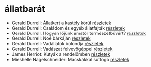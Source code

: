 # állatbarát

- Gerald Durrell: Állatkert a kastély körül [részletek](../_details/Gerald%20Durrell.md#id_310)
- Gerald Durrell: Családom és egyéb állatfajták [részletek](../_details/Gerald%20Durrell.md#id_50)
- Gerald Durrell: Hogyan lőjünk amatőr természetbúvárt? [részletek](../_details/Gerald%20Durrell.md#id_869)
- Gerald Durrell: Noé bárkáján [részletek](../_details/Gerald%20Durrell.md#id_870)
- Gerald Durrell: Vadállatok bolondja [részletek](../_details/Gerald%20Durrell.md#id_864)
- Gerald Durrell: Vadászat felvevőgéppel [részletek](../_details/Gerald%20Durrell.md#id_863)
- James Herriot: Kutyák a rendelőmben [részletek](../_details/James%20Herriot.md#id_782)
- Mieshelle Nagelschneider: Macskákkal suttogó [részletek](../_details/Mieshelle%20Nagelschneider.md#id_1437)